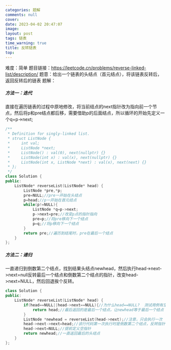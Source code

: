 ```yaml
---
categories: 题解
comments: null
cover: 
date: 2023-04-02 20:47:07
image: 
layout: post
tags: 链表
time_warning: true
title: 反转链表
top: 
---
```


难度：简单
题目链接：<https://leetcode.cn/problems/reverse-linked-list/description/>
题意：给出一个链表的头结点（首元结点），将该链表反转后，返回反转后的链表
题解：
##### 方法一：迭代
直接在遍历链表的过程中原地修改，将当前结点的next指针改为指向前一个节点，然后将p和pre结点都后移，需要借助p的后面结点，所以循环的开始先定义一个q=p->next;
```c++
/**
 * Definition for singly-linked list.
 * struct ListNode {
 *     int val;
 *     ListNode *next;
 *     ListNode() : val(0), next(nullptr) {}
 *     ListNode(int x) : val(x), next(nullptr) {}
 *     ListNode(int x, ListNode *next) : val(x), next(next) {}
 * };
 */
class Solution {
public:
    ListNode* reverseList(ListNode* head) {
        ListNode *pre,*p;
        pre=NULL;//pre一开始在头结点
        p=head;//p一开始在首元结点
        while(p!=NULL){
            ListNode *q=p->next;
            p->next=pre;//改变p点的指针指向
            pre=p;//将pre移向下一个结点
            p=q;//将p移向下一个结点
        }
        return pre;//遍历到结尾时，pre在最后一个结点
    }
};
```
##### 方法二：递归
一直递归到倒数第二个结点，找到结果头结点newhead，然后执行head->next->next=null反转最后一个结点和倒数第二个结点的指针，改变head->next=NULL，然后回退挨个反转。
```c++
class Solution {
public:
    ListNode* reverseList(ListNode* head) {
        if(head==NULL||head->next==NULL){//为什么head==NULL?  测试用例有空链表
            return head;//最后返回的是最后一个结点，让newhead等于最后一个结点
        }
        ListNode *newhead = reverseList(head->next);//注意，只会执行一次
        head->next->next=head;//该行代码第一次执行时是倒数第二个结点，反转指针
        head->next=NULL;//提前定义空指针
        return newhead;//一直返回最后的头结点
    }
};
```